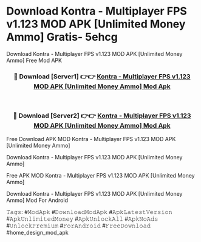 # Download Kontra - Multiplayer FPS v1.123 MOD APK [Unlimited Money Ammo] Gratis- 5ehcg
Download Kontra - Multiplayer FPS v1.123 MOD APK [Unlimited Money Ammo] Free Mod APK

<div align="center">
<h3>🔴 Download [Server1] 👉👉 <a href="https://apk-comot.site?title=Kontra_-_Multiplayer_FPS_v1.123_MOD_APK_[Unlimited_Money_Ammo]">Kontra - Multiplayer FPS v1.123 MOD APK [Unlimited Money Ammo] Mod Apk</a></h3><br>

<h3>🔴 Download [Server2] 👉👉 <a href="https://apk-comot.site?title=Kontra_-_Multiplayer_FPS_v1.123_MOD_APK_[Unlimited_Money_Ammo]">Kontra - Multiplayer FPS v1.123 MOD APK [Unlimited Money Ammo] Mod Apk</a></h3>
</div>


Free Download APK MOD Kontra - Multiplayer FPS v1.123 MOD APK [Unlimited Money Ammo]

Download Kontra - Multiplayer FPS v1.123 MOD APK [Unlimited Money Ammo] 

Free APK MOD Kontra - Multiplayer FPS v1.123 MOD APK [Unlimited Money Ammo] 

Download Kontra - Multiplayer FPS v1.123 MOD APK [Unlimited Money Ammo] Mod For Android

𝚃𝚊𝚐𝚜: #𝙼𝚘𝚍𝙰𝚙𝚔 #𝙳𝚘𝚠𝚗𝚕𝚘𝚊𝚍𝙼𝚘𝚍𝙰𝚙𝚔 #𝙰𝚙𝚔𝙻𝚊𝚝𝚎𝚜𝚝𝚅𝚎𝚛𝚜𝚒𝚘𝚗 #𝙰𝚙𝚔𝚄𝚗𝚕𝚒𝚖𝚒𝚝𝚎𝚍𝙼𝚘𝚗𝚎𝚢 #𝙰𝚙𝚔𝚄𝚗𝚕𝚘𝚌𝚔𝙰𝚕𝚕 #𝙰𝚙𝚔𝙽𝚘𝙰𝚍𝚜 #𝚄𝚗𝚕𝚘𝚌𝚔𝙿𝚛𝚎𝚖𝚒𝚞𝚖 #𝙵𝚘𝚛𝙰𝚗𝚍𝚛𝚘𝚒𝚍 #𝙵𝚛𝚎𝚎𝙳𝚘𝚠𝚗𝚕𝚘𝚊𝚍 #home_design_mod_apk
